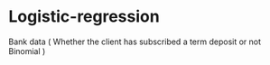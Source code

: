 # Logistic-regression
Bank data ( Whether the client has subscribed a term deposit or not  Binomial ) 
